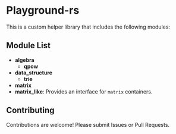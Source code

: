 # Playground-rs

This is a custom helper library that includes the following modules:

## Module List

- **algebra**
    - **qpow**
- **data_structure**
    - **trie**
- **matrix**
- **matrix_like**: Provides an interface for `matrix` containers.

## Contributing

Contributions are welcome! Please submit Issues or Pull Requests.
